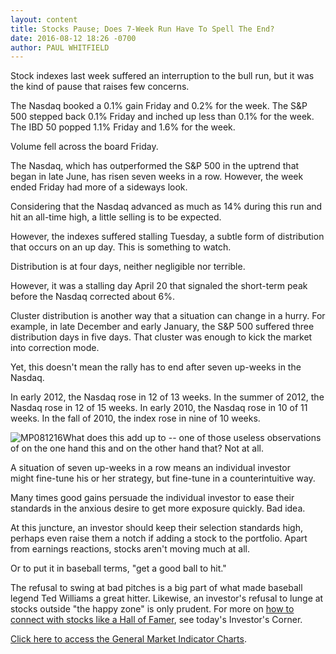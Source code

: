 ```yaml
---
layout: content
title: Stocks Pause; Does 7-Week Run Have To Spell The End?
date: 2016-08-12 18:26 -0700
author: PAUL WHITFIELD
---
```






Stock indexes last week suffered an interruption to the bull run, but it was the kind of pause that raises few concerns.


The Nasdaq booked a 0.1% gain Friday and 0.2% for the week. The S&P 500 stepped back 0.1% Friday and inched up less than 0.1% for the week. The IBD 50 popped 1.1% Friday and 1.6% for the week.


Volume fell across the board Friday.


The Nasdaq, which has outperformed the S&P 500 in the uptrend that began in late June, has risen seven weeks in a row. However, the week ended Friday had more of a sideways look.



Considering that the Nasdaq advanced as much as 14% during this run and hit an all-time high, a little selling is to be expected.


However, the indexes suffered stalling Tuesday, a subtle form of distribution that occurs on an up day. This is something to watch.


Distribution is at four days, neither negligible nor terrible.


However, it was a stalling day April 20 that signaled the short-term peak before the Nasdaq corrected about 6%.


Cluster distribution is another way that a situation can change in a hurry. For example, in late December and early January, the S&P 500 suffered three distribution days in five days. That cluster was enough to kick the market into correction mode.


Yet, this doesn't mean the rally has to end after seven up-weeks in the Nasdaq.


In early 2012, the Nasdaq rose in 12 of 13 weeks. In the summer of 2012, the Nasdaq rose in 12 of 15 weeks. In early 2010, the Nasdaq rose in 10 of 11 weeks. In the fall of 2010, the index rose in nine of 10 weeks.


![MP081216](https://www.investors.com/wp-content/uploads/2016/08/MP081216-199x300.jpg)What does this add up to -- one of those useless observations of on the one hand this and on the other hand that? Not at all.


A situation of seven up-weeks in a row means an individual investor might fine-tune his or her strategy, but fine-tune in a counterintuitive way.


Many times good gains persuade the individual investor to ease their standards in the anxious desire to get more exposure quickly. Bad idea.


At this juncture, an investor should keep their selection standards high, perhaps even raise them a notch if adding a stock to the portfolio. Apart from earnings reactions, stocks aren't moving much at all.


Or to put it in baseball terms, "get a good ball to hit."


The refusal to swing at bad pitches is a big part of what made baseball legend Ted Williams a great hitter. Likewise, an investor's refusal to lunge at stocks outside "the happy zone" is only prudent. For more on [how to connect with stocks like a Hall of Famer](https://www.investors.com/how-to-invest/investors-corner/how-to-connect-with-stocks-like-a-hall-of-famer/), see today's Investor's Corner.


[Click here to access the General Market Indicator Charts](https://www.investors.com/wp-content/uploads/2016/08/GMI_081516.pdf).




